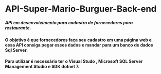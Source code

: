 # API-Super-Mario-Burguer-Back-end

##### API em desenvolvimento para cadastro de fornecedores para restaurante.
#### O objetivo é que fornecedores faça seu cadastro em uma página web e essa API consiga pegar esses dados e mandar para um banco de dados Sql Server.

#### Para utilizar é necessário ter o Visual Studo , Microsoft SQL Server Management Studio e SDK dotnet 7.

